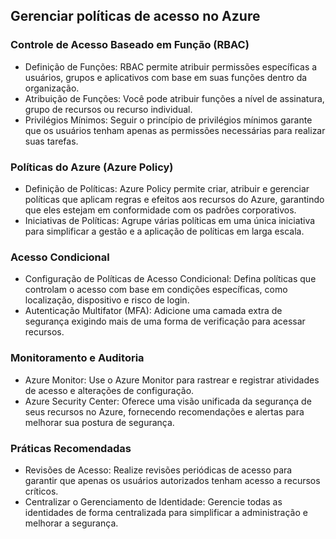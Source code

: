 ## Gerenciar políticas de acesso no Azure

### Controle de Acesso Baseado em Função (RBAC)
- Definição de Funções: RBAC permite atribuir permissões específicas a usuários, grupos e aplicativos com base em suas funções dentro da organização.
- Atribuição de Funções: Você pode atribuir funções a nível de assinatura, grupo de recursos ou recurso individual.
- Privilégios Mínimos: Seguir o princípio de privilégios mínimos garante que os usuários tenham apenas as permissões necessárias para realizar suas tarefas.

### Políticas do Azure (Azure Policy)
- Definição de Políticas: Azure Policy permite criar, atribuir e gerenciar políticas que aplicam regras e efeitos aos recursos do Azure, garantindo que eles estejam em conformidade com os padrões corporativos.
- Iniciativas de Políticas: Agrupe várias políticas em uma única iniciativa para simplificar a gestão e a aplicação de políticas em larga escala.

### Acesso Condicional
- Configuração de Políticas de Acesso Condicional: Defina políticas que controlam o acesso com base em condições específicas, como localização, dispositivo e risco de login.
- Autenticação Multifator (MFA): Adicione uma camada extra de segurança exigindo mais de uma forma de verificação para acessar recursos.

### Monitoramento e Auditoria
- Azure Monitor: Use o Azure Monitor para rastrear e registrar atividades de acesso e alterações de configuração.
- Azure Security Center: Oferece uma visão unificada da segurança de seus recursos no Azure, fornecendo recomendações e alertas para melhorar sua postura de segurança.

### Práticas Recomendadas
- Revisões de Acesso: Realize revisões periódicas de acesso para garantir que apenas os usuários autorizados tenham acesso a recursos críticos.
- Centralizar o Gerenciamento de Identidade: Gerencie todas as identidades de forma centralizada para simplificar a administração e melhorar a segurança.
